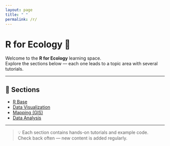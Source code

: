 ```yaml
---
layout: page
title: " "
permalink: /r/
---
```


# R for Ecology 🌿

Welcome to the **R for Ecology** learning space.  
Explore the sections below — each one leads to a topic area with several tutorials.

---

## 📂 Sections

- [R Base](/r/01_r-base/)
- [Data Visualization](/r/02_data-visualization/)
- [Mapping (GIS)](/r/03_mapping/)
- [Data Analysis](/r/04_data-analysis/)

---

> 💡 Each section contains hands-on tutorials and example code.  
> Check back often — new content is added regularly.
